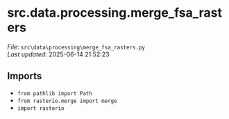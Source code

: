 # src.data.processing.merge_fsa_rasters

*File*: `src\data\processing\merge_fsa_rasters.py`  
*Last updated*: 2025-06-14 21:52:23

## Imports

- `from pathlib import Path`  
- `from rasterio.merge import merge`  
- `import rasterio`  

